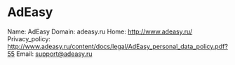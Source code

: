 
# AdEasy

Name: AdEasy
Domain: adeasy.ru
Home: http://www.adeasy.ru/
Privacy_policy: http://www.adeasy.ru/content/docs/legal/AdEasy_personal_data_policy.pdf?55
Email: support@adeasy.ru
